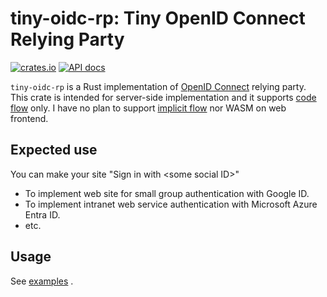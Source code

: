 # tiny-oidc-rp: Tiny OpenID Connect Relying Party

[![crates.io](https://img.shields.io/crates/v/tiny-oidc-rp?label=latest)](https://crates.io/crates/tiny-oidc-rp)
[![API docs](https://docs.rs/tiny-oidc-rp/badge.svg)](https://docs.rs/tiny-oidc-rp)

`tiny-oidc-rp` is a Rust implementation of [OpenID Connect](https://openid.net/connect/) relying party.
This crate is intended for server-side implementation and it supports [code flow](https://openid.net/specs/openid-connect-core-1_0.html#CodeFlowAuth) only.
I have no plan to support [implicit flow](https://openid.net/specs/openid-connect-core-1_0.html#ImplicitFlowAuth) nor WASM on web frontend.

## Expected use

You can make your site "Sign in with \<some social ID\>"

- To implement web site for small group authentication with Google ID.
- To implement intranet web service authentication with Microsoft Azure Entra ID.
- etc.

## Usage

See [examples](examples/) .
